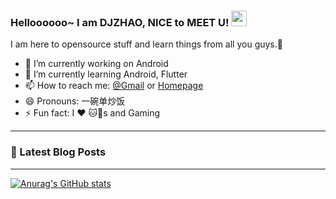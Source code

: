 ### Helloooooo~ I am DJZHAO, NICE to MEET U! <img src="https://media.giphy.com/media/hvRJCLFzcasrR4ia7z/giphy.gif" width="25px">

I am here to opensource stuff and learn things from all you guys.🥰

- 🔭 I’m currently working on Android
- 🌱 I’m currently learning Android, Flutter
- 📫 How to reach me: [@Gmail](mailto://djzhao627@gmail.com) or [Homepage](https://djzhao.js.org)
- 😄 Pronouns: 一碗单炒饭
- ⚡ Fun fact: I ❤️ 🐱🐶s and Gaming 

---

### 📕 Latest Blog Posts
<!-- BLOG-POST-LIST:START -->
<!-- BLOG-POST-LIST:END -->

---

[![Anurag's GitHub stats](https://github-readme-stats.vercel.app/api?username=djzhao627)](https://github.com/djzhao627)

<!--
**djzhao627/djzhao627** is a ✨ _special_ ✨ repository because its `README.md` (this file) appears on your GitHub profile.
### Hi there 👋
Here are some ideas to get you started:

- 🔭 I’m currently working on ...
- 🌱 I’m currently learning ...
- 👯 I’m looking to collaborate on ...
- 🤔 I’m looking for help with ...
- 💬 Ask me about ...
- 📫 How to reach me: ...
- 😄 Pronouns: ...
- ⚡ Fun fact: ...
-->
